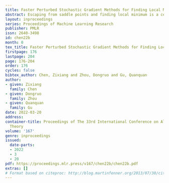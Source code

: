 ```yaml
---
title: Faster Perturbed Stochastic Gradient Methods for Finding Local Minima
abstract: Escaping from saddle points and finding local minimum is a central problem in nonconvex optimization. Perturbed gradient methods are perhaps the simplest approach for this problem. However, to find $(\epsilon, \sqrt{\epsilon})$-approximate local minima, the existing best stochastic gradient complexity for this type of algorithms is $\tilde O(\epsilon^{-3.5})$, which is not optimal. In this paper, we propose LENA (Last stEp shriNkAge), a faster perturbed stochastic gradient framework for finding local minima. We show that LENA with stochastic gradient estimators such as SARAH/SPIDER and STORM can find $(\epsilon, \epsilon_{H})$-approximate local minima within $\tilde O(\epsilon^{-3} + \epsilon_{H}^{-6})$ stochastic gradient evaluations (or $\tilde O(\epsilon^{-3})$ when $\epsilon_H = \sqrt{\epsilon}$). The core idea of our framework is a step-size shrinkage scheme to control the average movement of the iterates, which leads to faster convergence to the local minima.
layout: inproceedings
series: Proceedings of Machine Learning Research
publisher: PMLR
issn: 2640-3498
id: chen22b
month: 0
tex_title: Faster Perturbed Stochastic Gradient Methods for Finding Local Minima
firstpage: 176
lastpage: 204
page: 176-204
order: 176
cycles: false
bibtex_author: Chen, Zixiang and Zhou, Dongruo and Gu, Quanquan
author:
- given: Zixiang
  family: Chen
- given: Dongruo
  family: Zhou
- given: Quanquan
  family: Gu
date: 2022-03-20
address:
container-title: Proceedings of The 33rd International Conference on Algorithmic Learning
  Theory
volume: '167'
genre: inproceedings
issued:
  date-parts:
  - 2022
  - 3
  - 20
pdf: https://proceedings.mlr.press/v167/chen22b/chen22b.pdf
extras: []
# Format based on citeproc: http://blog.martinfenner.org/2013/07/30/citeproc-yaml-for-bibliographies/
---
```

